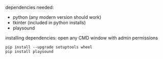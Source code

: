 dependencies needed:
- python (any modern version should work)
- tkinter (included in python installs)
- playsound

installing dependencies:
open any CMD window with admin permissions
```
pip install --upgrade setuptools wheel
pip install playsound
```
